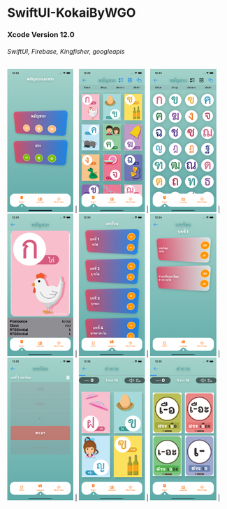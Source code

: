 # SwiftUI-KokaiByWGO
 
 ### Xcode Version 12.0
 ###### SwiftUI, Firebase, Kingfisher, googleapis
 
 
 
<img src="https://github.com/waleerat/GitHub-Photos-Shared/blob/main/SwiftUI-KokaiByWGO/kokai-1.png" width="30%" height="30%"> |
<img src="https://github.com/waleerat/GitHub-Photos-Shared/blob/main/SwiftUI-KokaiByWGO/kokai-2.png" width="30%" height="30%"> |
<img src="https://github.com/waleerat/GitHub-Photos-Shared/blob/main/SwiftUI-KokaiByWGO/kokai-3.png" width="30%" height="30%"> |
<img src="https://github.com/waleerat/GitHub-Photos-Shared/blob/main/SwiftUI-KokaiByWGO/kokai-4.png" width="30%" height="30%"> |
<img src="https://github.com/waleerat/GitHub-Photos-Shared/blob/main/SwiftUI-KokaiByWGO/kokai-5.png" width="30%" height="30%"> |
<img src="https://github.com/waleerat/GitHub-Photos-Shared/blob/main/SwiftUI-KokaiByWGO/kokai-6.png" width="30%" height="30%"> |
<img src="https://github.com/waleerat/GitHub-Photos-Shared/blob/main/SwiftUI-KokaiByWGO/kokai-7.png" width="30%" height="30%"> |
<img src="https://github.com/waleerat/GitHub-Photos-Shared/blob/main/SwiftUI-KokaiByWGO/kokai-8.png" width="30%" height="30%"> |
<img src="https://github.com/waleerat/GitHub-Photos-Shared/blob/main/SwiftUI-KokaiByWGO/kokai-10.png" width="30%" height="30%"> |

